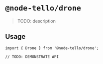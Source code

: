 # `@node-tello/drone`

> TODO: description

## Usage

```
import { Drone } from '@node-tello/drone';

// TODO: DEMONSTRATE API
```
